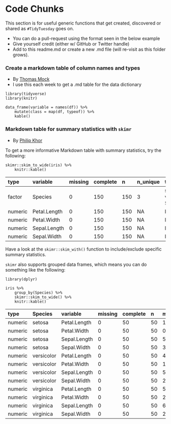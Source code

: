 # Code Chunks

This section is for useful generic functions that get created, discovered or shared as `#TidyTuesday` goes on.

* You can do a pull-request using the format seen in the below example
* Give yourself credit (either w/ GitHub or Twitter handle)
* Add to this readme.md or create a new .md file (will re-visit as this folder grows).


### Create a markdown table of column names and types
- By [Thomas Mock](twitter.com/thomas_mock)
- I use this each week to get a .md table for the data dictionary

```
library(tidyverse)
library(knitr)

data_frame(variable = names(df)) %>% 
    mutate(class = map(df, typeof)) %>% 
    kable()
```

### Markdown table for summary statistics with `skimr`
- By [Philip Khor](https://twitter.com/philip_khor)

To get a more informative Markdown table with summary statistics, try the following: 

```
skimr::skim_to_wide(iris) %>% 
    knitr::kable()
```
|type    |variable     |missing |complete |n   |n_unique |top_counts                       |ordered |mean |sd   |p0  |p25 |p50  |p75 |p100 |hist     |
|:-------|:------------|:-------|:--------|:---|:--------|:--------------------------------|:-------|:----|:----|:---|:---|:----|:---|:----|:--------|
|factor  |Species      |0       |150      |150 |3        |set: 50, ver: 50, vir: 50, NA: 0 |FALSE   |NA   |NA   |NA  |NA  |NA   |NA  |NA   |NA       |
|numeric |Petal.Length |0       |150      |150 |NA       |NA                               |NA      |3.76 |1.77 |1   |1.6 |4.35 |5.1 |6.9  |▇▁▁▂▅▅▃▁ |
|numeric |Petal.Width  |0       |150      |150 |NA       |NA                               |NA      |1.2  |0.76 |0.1 |0.3 |1.3  |1.8 |2.5  |▇▁▁▅▃▃▂▂ |
|numeric |Sepal.Length |0       |150      |150 |NA       |NA                               |NA      |5.84 |0.83 |4.3 |5.1 |5.8  |6.4 |7.9  |▂▇▅▇▆▅▂▂ |
|numeric |Sepal.Width  |0       |150      |150 |NA       |NA                               |NA      |3.06 |0.44 |2   |2.8 |3    |3.3 |4.4  |▁▂▅▇▃▂▁▁ |


Have a look at the `skimr::skim_with()` function to include/exclude specific summary statistics. 

`skimr` also supports grouped data frames, which means you can do something like the following: 

```
library(dplyr)

iris %>% 
    group_by(Species) %>%   
    skimr::skim_to_wide() %>% 
    knitr::kable()
```

|type    |Species    |variable     |missing |complete |n  |mean |sd   |p0  |p25  |p50  |p75  |p100 |hist     |
|:-------|:----------|:------------|:-------|:--------|:--|:----|:----|:---|:----|:----|:----|:----|:--------|
|numeric |setosa     |Petal.Length |0       |50       |50 |1.46 |0.17 |1   |1.4  |1.5  |1.58 |1.9  |▁▁▅▇▇▅▂▁ |
|numeric |setosa     |Petal.Width  |0       |50       |50 |0.25 |0.11 |0.1 |0.2  |0.2  |0.3  |0.6  |▂▇▁▂▂▁▁▁ |
|numeric |setosa     |Sepal.Length |0       |50       |50 |5.01 |0.35 |4.3 |4.8  |5    |5.2  |5.8  |▂▃▅▇▇▃▁▂ |
|numeric |setosa     |Sepal.Width  |0       |50       |50 |3.43 |0.38 |2.3 |3.2  |3.4  |3.68 |4.4  |▁▁▃▅▇▃▂▁ |
|numeric |versicolor |Petal.Length |0       |50       |50 |4.26 |0.47 |3   |4    |4.35 |4.6  |5.1  |▁▃▂▆▆▇▇▃ |
|numeric |versicolor |Petal.Width  |0       |50       |50 |1.33 |0.2  |1   |1.2  |1.3  |1.5  |1.8  |▆▃▇▅▆▂▁▁ |
|numeric |versicolor |Sepal.Length |0       |50       |50 |5.94 |0.52 |4.9 |5.6  |5.9  |6.3  |7    |▃▂▇▇▇▃▅▂ |
|numeric |versicolor |Sepal.Width  |0       |50       |50 |2.77 |0.31 |2   |2.52 |2.8  |3    |3.4  |▁▂▃▅▃▇▃▁ |
|numeric |virginica  |Petal.Length |0       |50       |50 |5.55 |0.55 |4.5 |5.1  |5.55 |5.88 |6.9  |▂▇▃▇▅▂▁▂ |
|numeric |virginica  |Petal.Width  |0       |50       |50 |2.03 |0.27 |1.4 |1.8  |2    |2.3  |2.5  |▂▁▇▃▃▆▅▃ |
|numeric |virginica  |Sepal.Length |0       |50       |50 |6.59 |0.64 |4.9 |6.23 |6.5  |6.9  |7.9  |▁▁▃▇▅▃▂▃ |
|numeric |virginica  |Sepal.Width  |0       |50       |50 |2.97 |0.32 |2.2 |2.8  |3    |3.18 |3.8  |▁▃▇▇▅▃▁▂ |
